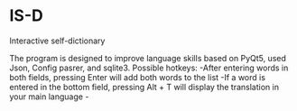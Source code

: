 # IS-D
Interactive self-dictionary

The program is designed to improve language skills based on PyQt5, used Json, Config pasrer, and sqlite3.
Possible hotkeys:
    -After entering words in both fields, pressing Enter will add both words to the list
    -If a word is entered in the bottom field, pressing Alt + T will display the translation in your main language
    -